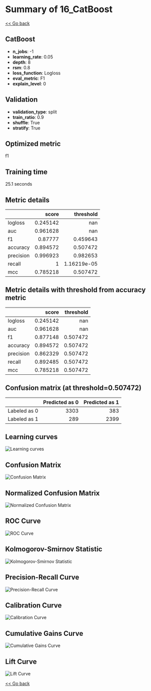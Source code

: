 # Summary of 16_CatBoost

[<< Go back](../README.md)


## CatBoost
- **n_jobs**: -1
- **learning_rate**: 0.05
- **depth**: 8
- **rsm**: 0.8
- **loss_function**: Logloss
- **eval_metric**: F1
- **explain_level**: 0

## Validation
 - **validation_type**: split
 - **train_ratio**: 0.9
 - **shuffle**: True
 - **stratify**: True

## Optimized metric
f1

## Training time

25.1 seconds

## Metric details
|           |    score |     threshold |
|:----------|---------:|--------------:|
| logloss   | 0.245142 | nan           |
| auc       | 0.961628 | nan           |
| f1        | 0.87777  |   0.459643    |
| accuracy  | 0.894572 |   0.507472    |
| precision | 0.996923 |   0.982653    |
| recall    | 1        |   1.16219e-05 |
| mcc       | 0.785218 |   0.507472    |


## Metric details with threshold from accuracy metric
|           |    score |   threshold |
|:----------|---------:|------------:|
| logloss   | 0.245142 |  nan        |
| auc       | 0.961628 |  nan        |
| f1        | 0.877148 |    0.507472 |
| accuracy  | 0.894572 |    0.507472 |
| precision | 0.862329 |    0.507472 |
| recall    | 0.892485 |    0.507472 |
| mcc       | 0.785218 |    0.507472 |


## Confusion matrix (at threshold=0.507472)
|              |   Predicted as 0 |   Predicted as 1 |
|:-------------|-----------------:|-----------------:|
| Labeled as 0 |             3303 |              383 |
| Labeled as 1 |              289 |             2399 |

## Learning curves
![Learning curves](learning_curves.png)
## Confusion Matrix

![Confusion Matrix](confusion_matrix.png)


## Normalized Confusion Matrix

![Normalized Confusion Matrix](confusion_matrix_normalized.png)


## ROC Curve

![ROC Curve](roc_curve.png)


## Kolmogorov-Smirnov Statistic

![Kolmogorov-Smirnov Statistic](ks_statistic.png)


## Precision-Recall Curve

![Precision-Recall Curve](precision_recall_curve.png)


## Calibration Curve

![Calibration Curve](calibration_curve_curve.png)


## Cumulative Gains Curve

![Cumulative Gains Curve](cumulative_gains_curve.png)


## Lift Curve

![Lift Curve](lift_curve.png)



[<< Go back](../README.md)
